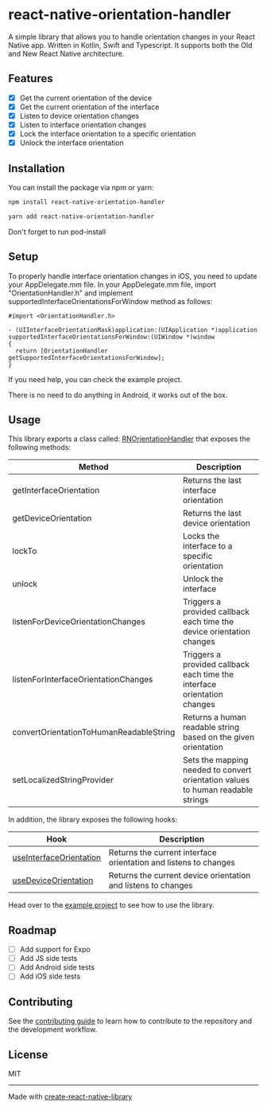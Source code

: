 # react-native-orientation-handler

A simple library that allows you to handle orientation changes in your React Native app.
Written in Kotlin, Swift and Typescript. It supports both the Old and New React Native architecture.

## Features

- [x] Get the current orientation of the device
- [x] Get the current orientation of the interface
- [x] Listen to device orientation changes
- [x] Listen to interface orientation changes
- [x] Lock the interface orientation to a specific orientation
- [x] Unlock the interface orientation

## Installation

You can install the package via npm or yarn:

```sh
npm install react-native-orientation-handler
```
```sh
yarn add react-native-orientation-handler
```

Don't forget to run pod-install

## Setup

To properly handle interface orientation changes in iOS, you need to update your AppDelegate.mm file.
In your AppDelegate.mm file, import "OrientationHandler.h" and implement supportedInterfaceOrientationsForWindow method as follows:

```objc
#import <OrientationHandler.h>

- (UIInterfaceOrientationMask)application:(UIApplication *)application supportedInterfaceOrientationsForWindow:(UIWindow *)window
{
  return [OrientationHandler getSupportedInterfaceOrientationsForWindow];
}
```

If you need help, you can check the example project.

There is no need to do anything in Android, it works out of the box.

## Usage

This library exports a class called: [RNOrientationHandler](https://github.com/gladiuscode/react-native-orientation-handler/blob/main/src/RNOrientationHandler.ts) that exposes the following methods:

| Method                                  | Description                                                                     |
|-----------------------------------------|---------------------------------------------------------------------------------|
| getInterfaceOrientation                 | Returns the last interface orientation                                          |
| getDeviceOrientation                    | Returns the last device orientation                                             |
| lockTo                                  | Locks the interface to a specific orientation                                   |
| unlock                                  | Unlock the interface                                                            |
| listenForDeviceOrientationChanges       | Triggers a provided callback each time the device orientation changes           |
| listenForInterfaceOrientationChanges    | Triggers a provided callback each time the interface orientation changes        |
| convertOrientationToHumanReadableString | Returns a human readable string based on the given orientation                  |
| setLocalizedStringProvider              | Sets the mapping needed to convert orientation values to human readable strings |

In addition, the library exposes the following hooks:

| Hook                                                                                                                                           | Description                                                      |
|------------------------------------------------------------------------------------------------------------------------------------------------|------------------------------------------------------------------|
| [useInterfaceOrientation](https://github.com/gladiuscode/react-native-orientation-handler/blob/main/src/hooks/useInterfaceOrientation.hook.ts) | Returns the current interface orientation and listens to changes |
| [useDeviceOrientation](https://github.com/gladiuscode/react-native-orientation-handler/blob/main/src/hooks/useDeviceOrientation.hook.ts)       | Returns the current device orientation and listens to changes    |

Head over to the [example project](example) to see how to use the library.

## Roadmap

- [ ] Add support for Expo
- [ ] Add JS side tests
- [ ] Add Android side tests
- [ ] Add iOS side tests

## Contributing

See the [contributing guide](CONTRIBUTING.md) to learn how to contribute to the repository and the development workflow.

## License

MIT

---

Made with [create-react-native-library](https://github.com/callstack/react-native-builder-bob)
